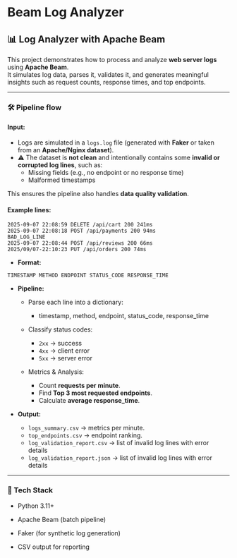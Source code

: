 # Beam Log Analyzer 
## 📊 Log Analyzer with Apache Beam

This project demonstrates how to process and analyze **web server logs** using **Apache Beam**.  
It simulates log data, parses it, validates it, and generates meaningful insights such as request counts, response times, and top endpoints.

---

### 🛠️ Pipeline flow

#### Input: 

- Logs are simulated in a `logs.log` file (generated with **Faker** or taken from an **Apache/Nginx dataset**).  
- ⚠️ The dataset is **not clean** and intentionally contains some **invalid or corrupted log lines**, such as:  
    - Missing fields (e.g., no endpoint or no response time)  
    - Malformed timestamps  

This ensures the pipeline also handles **data quality validation**.

#### Example lines:

```
2025-09-07 22:08:59 DELETE /api/cart 200 241ms
2025-09-07 22:08:18 POST /api/payments 200 94ms
BAD_LOG_LINE
2025-09-07 22:08:44 POST /api/reviews 200 66ms
2025/09/07-22:10:23 PUT /api/orders 200 74ms
```

- **Format:**

```
TIMESTAMP METHOD ENDPOINT STATUS_CODE RESPONSE_TIME
```

- **Pipeline:**

    - Parse each line into a dictionary:
        - timestamp, method, endpoint, status_code, response_time
    
    - Classify status codes: 
        - `2xx` → success 
        - `4xx` → client error 
        - `5xx` → server error
    
    - Metrics & Analysis: 
        - Count **requests per minute**.
        - Find **Top 3 most requested endpoints**.
        - Calculate **average response_time**.

- **Output:**

    - `logs_summary.csv` → metrics per minute.
    - `top_endpoints.csv` → endpoint ranking.
    - `log_validation_report.csv` → list of invalid log lines with error details
    - `log_validation_report.json` → list of invalid log lines with error details

---

### 🚀 Tech Stack

- Python 3.11+

- Apache Beam (batch pipeline)

- Faker (for synthetic log generation)

- CSV output for reporting